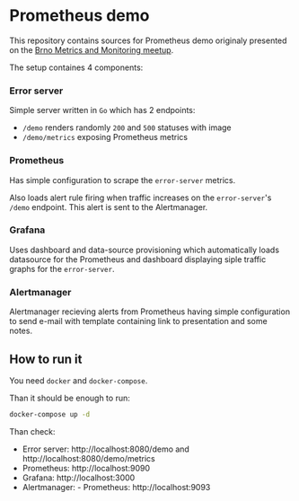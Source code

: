 # Prometheus demo
This repository contains sources for Prometheus demo originaly presented on
the [Brno Metrics and Monitoring meetup](https://www.meetup.com/Brno-Metrics-and-Monitoring/).

The setup containes 4 components:

### Error server
Simple server written in `Go` which has 2 endpoints:

- `/demo` renders randomly `200` and `500` statuses with image
- `/demo/metrics` exposing Prometheus metrics

### Prometheus
Has simple configuration to scrape the `error-server` metrics.

Also loads alert rule firing when traffic increases on the `error-server`'s `/demo` endpoint.
This alert is sent to the Alertmanager.

### Grafana
Uses dashboard and data-source provisioning which automatically loads
datasource for the Prometheus and dashboard displaying siple traffic graphs for the `error-server`.

### Alertmanager
Alertmanager recieving alerts from Prometheus having simple configuration to
send e-mail with template containing link to presentation and some notes.


## How to run it
You need `docker` and `docker-compose`.

Than it should be enough to run:
```bash
docker-compose up -d
```

Than check:
- Error server: http://localhost:8080/demo and http://localhost:8080/demo/metrics
- Prometheus: http://localhost:9090
- Grafana: http://localhost:3000
- Alertmanager: - Prometheus: http://localhost:9093
